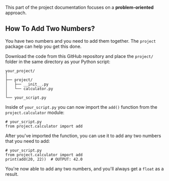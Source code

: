 This part of the project documentation focuses on a
**problem-oriented** approach. 

## How To Add Two Numbers?

You have two numbers and you need to add them together.
The `project` package can help you get this done.

Download the code from this GitHub repository and place
the `project/` folder in the same directory as your
Python script:

    your_project/
    │
    ├── project/
    │   ├── __init__.py
    │   └── calculator.py
    │
    └── your_script.py

Inside of `your_script.py` you can now import the
`add()` function from the `project.calculator`
module:

    # your_script.py
    from project.calculator import add

After you've imported the function, you can use it
to add any two numbers that you need to add:

    # your_script.py
    from project.calculator import add
    print(add(20, 22))  # OUTPUT: 42.0

You're now able to add any two numbers, and you'll
always get a `float` as a result.